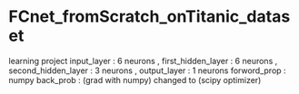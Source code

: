 # FCnet_fromScratch_onTitanic_dataset
learning project
input_layer : 6 neurons , first_hidden_layer : 6 neurons , second_hidden_layer : 3 neurons , output_layer : 1 neurons
forword_prop : numpy
back_prob : (grad with numpy) changed to (scipy optimizer)
